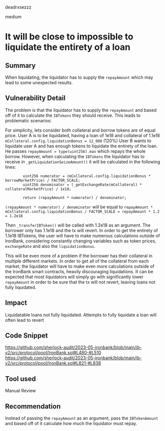 deadrxsezzz

medium

# It will be close to impossible to liquidate the entirety of a loan

## Summary
When liquidating, the liquidator has to supply the `repayAmount` which may lead to some unexpected results. 

## Vulnerability Detail
The problem is that the liquidator has to supply the `repayAmount` and based off of it to calculate the `IBTokens` they should receive. 
This leads to problematic scenarios: 

For simplicity, lets consider both collateral and borrow tokens are of equal price.
User A is to be liquidated, having a loan of 1e18 and collateral of 1.1e18
`mCollateral.config.liquidationBonus = 12_000` (120%)
User B wants to liquidate user A and has enough tokens to liquidate the entirety of the loan. He passes `repayAmount = type(uint256).max` which repays the whole borrow. However, when calculating the `IBTokens` the liquidator has to receive in `_getLiquidationSeizeAmount()` it will be calculated in the following lines:
```solidity
        uint256 numerator = (mCollateral.config.liquidationBonus * borrowMarketPrice) / FACTOR_SCALE;
        uint256 denominator = (_getExchangeRate(mCollateral) * collateralMarketPrice) / 1e18;

        return (repayAmount * numerator) / denominator;
```
`(repayAmount * numerator) / denominator` will be equal to `repayAmount * mCollateral.config.liquidationBonus / FACTOR_SCALE = repayAmount * 1.2 = 1.2e18`

Then `_transferIBToken()` will be called with 1.2e18 as an argument. The borrower only has 1.1e18 and the tx will revert.
In order to get the entirety of 1.1e18 IBTokens, the user will have to make numerous calculations outside of IronBank, considering constantly changing variables such as token prices, `exchangeRate` and also the `liquidationBonus`.

This will be even more of a problem if the borrower has their collateral in multiple different markets. In order to get all of the collateral from each market, the liquidator will have to make even more calculations outside of the IronBank smart contracts, heavily discouraging liquidations. It can be expected that most liquidators will simply go with significantly lower `repayAmount` in order to be sure that the tx will not revert, leaving loans not fully liquidated.

## Impact
Liquidatable loans not fully liquidated. Attempts to fully liquidate a loan will often lead to revert

## Code Snippet
https://github.com/sherlock-audit/2023-05-ironbank/blob/main/ib-v2/src/protocol/pool/IronBank.sol#L480-#L510
https://github.com/sherlock-audit/2023-05-ironbank/blob/main/ib-v2/src/protocol/pool/IronBank.sol#L821-#L838

## Tool used

Manual Review

## Recommendation
Instead of passing the `repayAmount` as an argument, pass the `IBTokenAmount` and based off of it calculate how much the liquidator must repay.